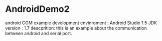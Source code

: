 # AndroidDemo2
android COM example
development envinroment : Android Studio 1.5
JDK version : 1.7
descprition: this is an example about the communication between android and serial port.
